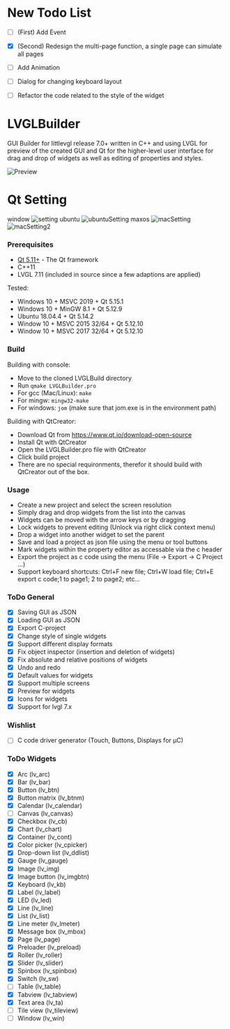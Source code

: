 # New Todo List
- [ ]  (First) Add Event

- [x] (Second) Redesign the multi-page function, a single page can simulate all pages 

- [ ] Add Animation

- [ ] Dialog for changing keyboard layout

- [ ] Refactor the code related to the style of the widget


# LVGLBuilder

 GUI Builder for littlevgl release 7.0+ written in C++ and using LVGL for preview of the created GUI and Qt for the higher-level user interface for drag and drop of widgets as well as editing of properties and styles. 

![Preview](https://raw.githubusercontent.com/CURTLab/LVGLBuilder/dev-v7/preview.png)



# Qt Setting
window
![setting](https://raw.githubusercontent.com/CURTLab/LVGLBuilder/dev-v7/QtSetting.png)
ubuntu
![ubuntuSetting](https://user-images.githubusercontent.com/37052865/116019312-85701900-a676-11eb-8e70-45df873e94e1.jpg)
maxos
![macSetting](https://user-images.githubusercontent.com/37052865/116173418-23c7b180-a73f-11eb-9e53-daf3b777263b.jpg)
![macSetting2](https://user-images.githubusercontent.com/37052865/116173424-24f8de80-a73f-11eb-894e-d1a6b15601a9.jpg)




### Prerequisites

* [Qt 5.11+](https://www.qt.io/) - The Qt framework
* C++11
* LVGL 7.11  (included in source since a few adaptions are applied)

Tested:
 * Windows 10 + MSVC 2019 + Qt 5.15.1
 * Windows 10 + MinGW 8.1 + Qt 5.12.9
 * Ubuntu 18.04.4 + Qt 5.14.2
 * Window 10 + MSVC 2015 32/64 + Qt 5.12.10
 * Window 10 + MSVC 2017 32/64 + Qt 5.12.10

### Build
Building with console:
* Move to the cloned LVGLBuild directory
* Run ```qmake LVGLBuilder.pro```
* For gcc (Mac/Linux): ```make```
* For mingw: ```mingw32-make```
* For windows: ```jom``` (make sure that jom.exe is in the environment path)

Building with QtCreator:
* Download Qt from https://www.qt.io/download-open-source
* Install Qt with QtCreator
* Open the LVGLBuilder.pro file with QtCreator
* Click build project
* There are no special requironments, therefor it should build with QtCreator out of the box. 

### Usage
 * Create a new project and select the screen resolution
 * Simply drag and drop widgets from the list into the canvas
 * Widgets can be moved with the arrow keys or by dragging
 * Lock widgets to prevent editing (Unlock via right click context menu)
 * Drop a widget into another widget to set the parent
 * Save and load a project as json file using the menu or tool buttons
 * Mark widgets within the property editor as accessable via the c header
 * Export the project as c code using the menu (File -> Export -> C Project ...)
 * Support keyboard shortcuts: Ctrl+F new file; Ctrl+W load file; Ctrl+E export c code;1 to page1; 2 to page2; etc...

### ToDo General
- [x] Saving GUI as JSON
- [x] Loading GUI as JSON
- [x] Export C-project
- [x] Change style of single widgets
- [x] Support different display formats
- [x] Fix object inspector (insertion and deletion of widgets)
- [x] Fix absolute and relative positions of widgets
- [x] Undo and redo
- [x] Default values for widgets
- [x] Support multiple screens
- [x] Preview for widgets
- [x] Icons for widgets
- [x] Support for lvgl 7.x

### Wishlist
- [ ] C code driver generator (Touch, Buttons, Displays for µC)

### ToDo Widgets
- [x] Arc (lv_arc)
- [x] Bar (lv_bar)
- [x] Button (lv_btn)
- [x] Button matrix (lv_btnm)
- [x] Calendar (lv_calendar)
- [ ] Canvas (lv_canvas)
- [x] Checkbox (lv_cb)
- [x] Chart (lv_chart)
- [x] Container (lv_cont)
- [x] Color picker (lv_cpicker)
- [x] Drop-down list (lv_ddlist)
- [x] Gauge (lv_gauge)
- [x] Image (lv_img)
- [x] Image button (lv_imgbtn)
- [x] Keyboard (lv_kb)
- [x] Label (lv_label)
- [x] LED (lv_led)
- [x] Line (lv_line)
- [x] List (lv_list)
- [x] Line meter (lv_lmeter)
- [x] Message box (lv_mbox)
- [x] Page (lv_page)
- [x] Preloader (lv_preload)
- [x] Roller (lv_roller)
- [x] Slider (lv_slider)
- [x] Spinbox (lv_spinbox)
- [x] Switch (lv_sw)
- [ ] Table (lv_table)
- [x] Tabview (lv_tabview)
- [x] Text area (lv_ta)
- [ ] Tile view (lv_tileview)
- [ ] Window (lv_win)